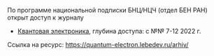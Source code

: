 <p>По программе национальной подписки БНЦ/НЦЧ (отдел БЕН РАН) открыт доступ к журналу</p>
  <ul>
    <li>
      <a href="https://quantum-electron.lebedev.ru/arhiv/">Квантовая электроника</a>, глубина доступа: с №№ 7-12 2022 г.
    </li>
  </ul>
  <p>
    Ссылка на ресурс: <a href="https://quantum-electron.lebedev.ru/arhiv/">https://quantum-electron.lebedev.ru/arhiv/</a>
  </p>
